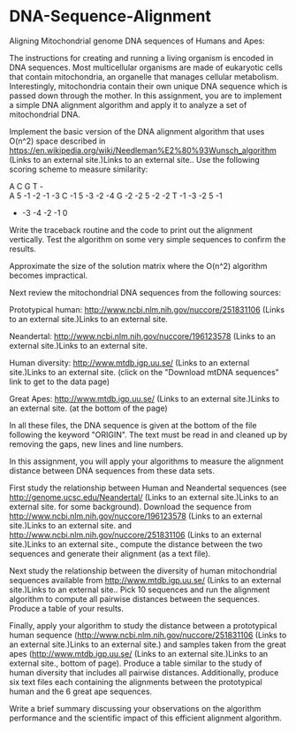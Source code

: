 # DNA-Sequence-Alignment
Aligning Mitochondrial genome DNA sequences of Humans and Apes:

The instructions for creating and running a living organism is encoded in DNA sequences. Most multicellular organisms are made of eukaryotic cells that contain mitochondria, an organelle that manages cellular metabolism. Interestingly, mitochondria contain their own unique DNA sequence which is passed down through the mother. In this assignment, you are to implement a simple DNA alignment algorithm and apply it to analyze a set of mitochondrial DNA. 

Implement the basic version of the DNA alignment algorithm that uses O(n^2) space described in https://en.wikipedia.org/wiki/Needleman%E2%80%93Wunsch_algorithm (Links to an external site.)Links to an external site.. Use the following scoring scheme to measure similarity: 

   A  C  G  T  -   
A  5 -1 -2 -1 -3
C -1  5 -3 -2 -4
G -2 -2  5 -2 -2
T -1 -3 -2  5 -1  
- -3 -4 -2 -1  0



Write the traceback routine and the code to print out the alignment vertically.  Test the algorithm on some very simple sequences to confirm the results.

Approximate the size of the solution matrix where the O(n^2) algorithm becomes impractical.

Next review the mitochondrial DNA sequences from the following sources:

Prototypical human: http://www.ncbi.nlm.nih.gov/nuccore/251831106 (Links to an external site.)Links to an external site.

Neandertal: http://www.ncbi.nlm.nih.gov/nuccore/196123578 (Links to an external site.)Links to an external site. 

Human diversity: http://www.mtdb.igp.uu.se/ (Links to an external site.)Links to an external site. (click on the "Download mtDNA sequences" link to get to the data page)

Great Apes: http://www.mtdb.igp.uu.se/ (Links to an external site.)Links to an external site. (at the bottom of the page)

In all these files, the DNA sequence is given at the bottom of the file following the keyword "ORIGIN". The text must be read in and cleaned up by removing the gaps, new lines and line numbers.

In this assignment, you will apply your algorithms to measure the alignment distance between DNA sequences from these data sets.

First study the relationship between Human and Neandertal sequences (see http://genome.ucsc.edu/Neandertal/ (Links to an external site.)Links to an external site. for some background). Download the sequence from http://www.ncbi.nlm.nih.gov/nuccore/196123578 (Links to an external site.)Links to an external site. and http://www.ncbi.nlm.nih.gov/nuccore/251831106 (Links to an external site.)Links to an external site., compute the distance between the two sequences and generate their alignment (as a text file).

Next study the relationship between the diversity of human mitochondrial sequences available from http://www.mtdb.igp.uu.se/ (Links to an external site.)Links to an external site.. Pick 10 sequences and run the alignment algorithm to compute all pairwise distances between the sequences. Produce a table of your results.

Finally, apply your algorithm to study the distance between a prototypical human sequence (http://www.ncbi.nlm.nih.gov/nuccore/251831106 (Links to an external site.)Links to an external site.) and samples taken from the great apes (http://www.mtdb.igp.uu.se/ (Links to an external site.)Links to an external site., bottom of page). Produce a table similar to the study of human diversity that includes all pairwise distances. Additionally, produce six text files each containing the alignments between the prototypical human and the 6 great ape sequences.

Write a brief summary discussing your observations on the algorithm performance and the scientific impact of this efficient alignment algorithm.

